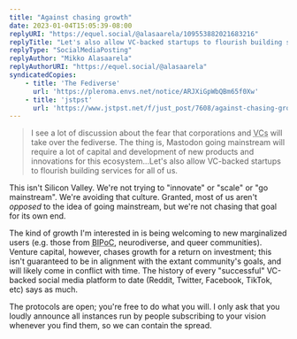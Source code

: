 ```yaml
---
title: "Against chasing growth"
date: 2023-01-04T15:05:39-08:00
replyURI: "https://equel.social/@alasaarela/109553882021683216"
replyTitle: "Let's also allow VC-backed startups to flourish building services for all of us"
replyType: "SocialMediaPosting"
replyAuthor: "Mikko Alasaarela"
replyAuthorURI: "https://equel.social/@alasaarela"
syndicatedCopies:
    - title: 'The Fediverse'
      url: 'https://pleroma.envs.net/notice/ARJXiGpWbQBm65f0Xw'
    - title: 'jstpst'
      url: 'https://www.jstpst.net/f/just_post/7608/against-chasing-growth'
---
```

> I see a lot of discussion about the fear that corporations and <abbr title="Venture Capitalists">VCs</abbr> will take over the fediverse. The thing is, Mastodon going mainstream will require a lot of capital and development of new products and innovations for this ecosystem...Let's also allow VC-backed startups to flourish building services for all of us.

This isn't Silicon Valley. We're not trying to "innovate" or "scale" or "go mainstream". We're avoiding that culture. Granted, most of us aren't _opposed_ to the idea of going mainstream, but we're not chasing that goal for its own end.

The kind of growth I'm interested in is being welcoming to new marginalized users (e.g. those from <abbr title="Black, Indigenous, People of Color">BIPoC</abbr>, neurodiverse, and queer communities). Venture capital, however, chases growth for a return on investment; this isn't guaranteed to be in alignment with the extant community's goals, and will likely come in conflict with time. The history of every "successful" VC-backed social media platform to date (Reddit, Twitter, Facebook, TikTok, etc) says as much.

The protocols are open; you're free to do what you will. I only ask that you loudly announce all instances run by people subscribing to your vision whenever you find them, so we can contain the spread.

